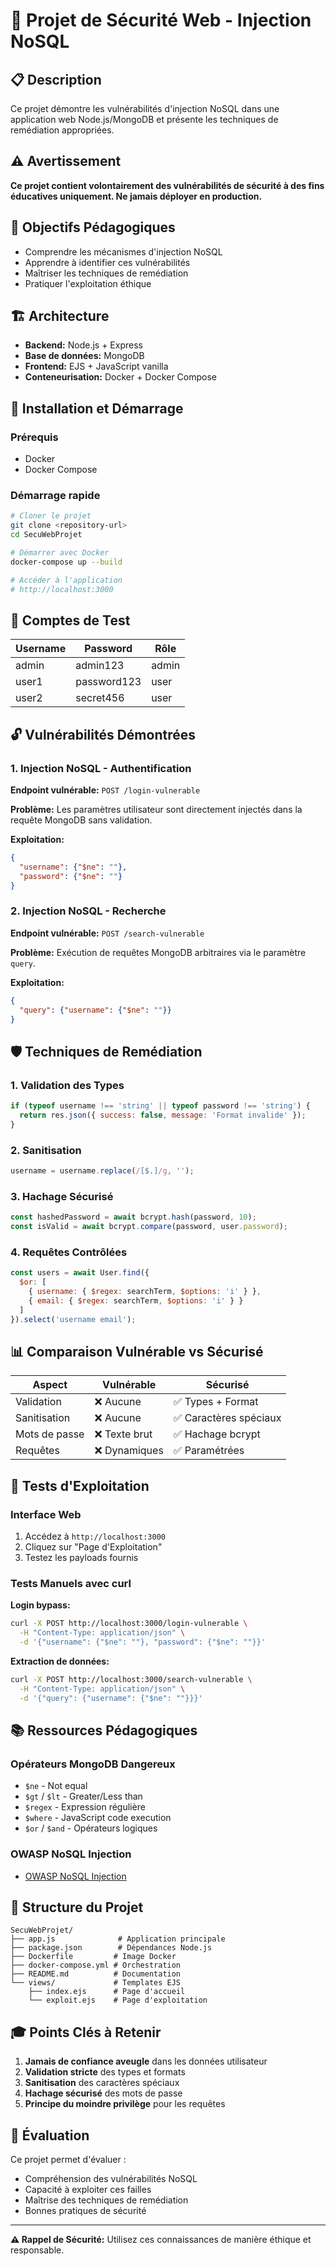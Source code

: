 # 🚨 Projet de Sécurité Web - Injection NoSQL

## 📋 Description
Ce projet démontre les vulnérabilités d'injection NoSQL dans une application web Node.js/MongoDB et présente les techniques de remédiation appropriées.

## ⚠️ Avertissement
**Ce projet contient volontairement des vulnérabilités de sécurité à des fins éducatives uniquement. Ne jamais déployer en production.**

## 🎯 Objectifs Pédagogiques
- Comprendre les mécanismes d'injection NoSQL
- Apprendre à identifier ces vulnérabilités
- Maîtriser les techniques de remédiation
- Pratiquer l'exploitation éthique

## 🏗️ Architecture
- **Backend:** Node.js + Express
- **Base de données:** MongoDB
- **Frontend:** EJS + JavaScript vanilla
- **Conteneurisation:** Docker + Docker Compose

## 🚀 Installation et Démarrage

### Prérequis
- Docker
- Docker Compose

### Démarrage rapide
```bash
# Cloner le projet
git clone <repository-url>
cd SecuWebProjet

# Démarrer avec Docker
docker-compose up --build

# Accéder à l'application
# http://localhost:3000
```

## 👥 Comptes de Test
| Username | Password | Rôle |
|----------|----------|------|
| admin | admin123 | admin |
| user1 | password123 | user |
| user2 | secret456 | user |

## 🔓 Vulnérabilités Démontrées

### 1. Injection NoSQL - Authentification
**Endpoint vulnérable:** `POST /login-vulnerable`

**Problème:** Les paramètres utilisateur sont directement injectés dans la requête MongoDB sans validation.

**Exploitation:**
```json
{
  "username": {"$ne": ""},
  "password": {"$ne": ""}
}
```

### 2. Injection NoSQL - Recherche
**Endpoint vulnérable:** `POST /search-vulnerable`

**Problème:** Exécution de requêtes MongoDB arbitraires via le paramètre `query`.

**Exploitation:**
```json
{
  "query": {"username": {"$ne": ""}}
}
```

## 🛡️ Techniques de Remédiation

### 1. Validation des Types
```javascript
if (typeof username !== 'string' || typeof password !== 'string') {
  return res.json({ success: false, message: 'Format invalide' });
}
```

### 2. Sanitisation
```javascript
username = username.replace(/[$.]/g, '');
```

### 3. Hachage Sécurisé
```javascript
const hashedPassword = await bcrypt.hash(password, 10);
const isValid = await bcrypt.compare(password, user.password);
```

### 4. Requêtes Contrôlées
```javascript
const users = await User.find({
  $or: [
    { username: { $regex: searchTerm, $options: 'i' } },
    { email: { $regex: searchTerm, $options: 'i' } }
  ]
}).select('username email');
```

## 📊 Comparaison Vulnérable vs Sécurisé

| Aspect | Vulnérable | Sécurisé |
|--------|------------|----------|
| Validation | ❌ Aucune | ✅ Types + Format |
| Sanitisation | ❌ Aucune | ✅ Caractères spéciaux |
| Mots de passe | ❌ Texte brut | ✅ Hachage bcrypt |
| Requêtes | ❌ Dynamiques | ✅ Paramétrées |

## 🧪 Tests d'Exploitation

### Interface Web
1. Accédez à `http://localhost:3000`
2. Cliquez sur "Page d'Exploitation"
3. Testez les payloads fournis

### Tests Manuels avec curl

**Login bypass:**
```bash
curl -X POST http://localhost:3000/login-vulnerable \
  -H "Content-Type: application/json" \
  -d '{"username": {"$ne": ""}, "password": {"$ne": ""}}'
```

**Extraction de données:**
```bash
curl -X POST http://localhost:3000/search-vulnerable \
  -H "Content-Type: application/json" \
  -d '{"query": {"username": {"$ne": ""}}}'
```

## 📚 Ressources Pédagogiques

### Opérateurs MongoDB Dangereux
- `$ne` - Not equal
- `$gt` / `$lt` - Greater/Less than
- `$regex` - Expression régulière
- `$where` - JavaScript code execution
- `$or` / `$and` - Opérateurs logiques

### OWASP NoSQL Injection
- [OWASP NoSQL Injection](https://owasp.org/www-project-web-security-testing-guide/latest/4-Web_Application_Security_Testing/07-Input_Validation_Testing/05.6-Testing_for_NoSQL_Injection)

## 🔧 Structure du Projet
```
SecuWebProjet/
├── app.js              # Application principale
├── package.json        # Dépendances Node.js
├── Dockerfile         # Image Docker
├── docker-compose.yml # Orchestration
├── README.md          # Documentation
└── views/             # Templates EJS
    ├── index.ejs      # Page d'accueil
    └── exploit.ejs    # Page d'exploitation
```

## 🎓 Points Clés à Retenir
1. **Jamais de confiance aveugle** dans les données utilisateur
2. **Validation stricte** des types et formats
3. **Sanitisation** des caractères spéciaux
4. **Hachage sécurisé** des mots de passe
5. **Principe du moindre privilège** pour les requêtes

## 📝 Évaluation
Ce projet permet d'évaluer :
- Compréhension des vulnérabilités NoSQL
- Capacité à exploiter ces failles
- Maîtrise des techniques de remédiation
- Bonnes pratiques de sécurité

---
**⚠️ Rappel de Sécurité:** Utilisez ces connaissances de manière éthique et responsable.
